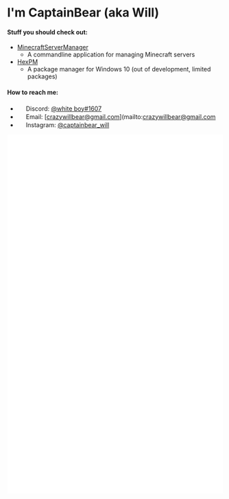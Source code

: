 # I'm CaptainBear (aka Will)

#### Stuff you should check out:
- [MinecraftServerManager](https://github.com/CrazyWillBear/MinecraftServerManager)
   - A commandline application for managing Minecraft servers
- [HexPM](https://github.com/CrazyWillBear/HexPM)
   - A package manager for Windows 10 (out of development, limited packages)

#### How to reach me:
- <img src="https://www.freepnglogos.com/uploads/discord-logo-png/discord-u2013-swiss-geeks-23.png" width="16" height="16" /> Discord: [@white boy#1607](https://discord.com/users/480455714272444426)
- <img src="https://cdn3.iconfinder.com/data/icons/linecons-free-vector-icons-pack/32/mail-512.png" width="16" height="16" /> Email: [crazywillbear@gmail.com](mailto:crazywillbear@gmail.com
- <img src="https://img.pngio.com/instagram-logo-white-png-abeoncliparts-cliparts-vectors-for-white-instagram-icon-png-850_845.png" width="16" height="16" /> Instagram: [@captainbear_will](https://www.instagram.com/captainbear_will/)

![alt text](https://github.com/CrazyWillBear/CrazyWillBear/blob/main/github-metrics.svg)
